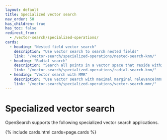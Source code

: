 ```yaml
---
layout: default
title: Specialized vector search
nav_order: 50
has_children: true
has_toc: false
redirect_from:
  - /vector-search/specialized-operations/
cards:
  - heading: "Nested field vector search"
    description: "Use vector search to search nested fields"
    link: "/vector-search/specialized-operations/nested-search-knn/"
  - heading: "Radial search"
    description: "Search all points in a vector space that reside within a specified maximum distance or minimum score threshold from a query point"
    link: "/vector-search/specialized-operations/radial-search-knn/"
  - heading: "Vector search with MMR"
    description: "Use vector search with maximal marginal relevance(mmr) re-rank."
    link: "/vector-search/specialized-operations/vector-search-mmr/"
---
```


# Specialized vector search

OpenSearch supports the following specialized vector search applications. 

{% include cards.html cards=page.cards %}